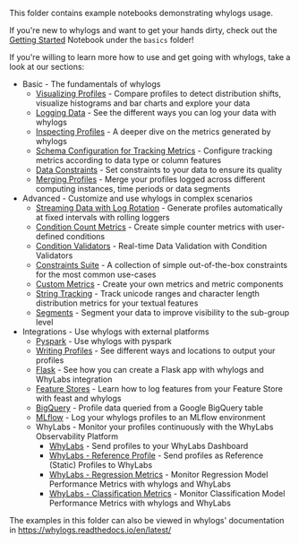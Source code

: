 This folder contains example notebooks demonstrating whylogs usage.

If you're new to whylogs and want to get your hands dirty, check out the [Getting Started](https://nbviewer.org/github/whylabs/whylogs/blob/mainline/python/examples/basic/Getting_Started.ipynb) Notebook under the `basics` folder!

If you're willing to learn more how to use and get going with whylogs, take a look at our sections:

- Basic - The fundamentals of whylogs
  - [Visualizing Profiles](https://nbviewer.org/github/whylabs/whylogs/blob/mainline/python/examples/basic/Notebook_Profile_Visualizer.ipynb) - Compare profiles to detect distribution shifts, visualize histograms and bar charts and explore your data
  - [Logging Data](https://nbviewer.org/github/whylabs/whylogs/blob/mainline/python/examples/basic/Logging_Different_Data.ipynb) - See the different ways you can log your data with whylogs
  - [Inspecting Profiles](https://nbviewer.org/github/whylabs/whylogs/blob/mainline/python/examples/basic/Inspecting_Profiles.ipynb) - A deeper dive on the metrics generated by whylogs
  - [Schema Configuration for Tracking Metrics](https://nbviewer.org/github/whylabs/whylogs/blob/mainline/python/examples/basic/Schema_Configuration.ipynb) - Configure tracking metrics according to data type or column features
  - [Data Constraints](https://nbviewer.org/github/whylabs/whylogs/blob/mainline/python/examples/basic/Metric_Constraints.ipynb) - Set constraints to your data to ensure its quality
  - [Merging Profiles](https://nbviewer.org/github/whylabs/whylogs/blob/mainline/python/examples/basic/Merging_Profiles.ipynb) - Merge your profiles logged across different computing instances, time periods or data segments
- Advanced - Customize and use whylogs in complex scenarios
  - [Streaming Data with Log Rotation](https://nbviewer.org/github/whylabs/whylogs/blob/mainline/python/examples/advanced/Log_Rotation_for_Streaming_Data/Streaming_Data_with_Log_Rotation.ipynb) - Generate profiles automatically at fixed intervals with rolling loggers
  - [Condition Count Metrics](https://nbviewer.org/github/whylabs/whylogs/blob/mainline/python/examples/advanced/Condition_Count_Metrics.ipynb) - Create simple counter metrics with user-defined conditions
  - [Condition Validators](https://nbviewer.org/github/whylabs/whylogs/blob/mainline/python/examples/advanced/Condition_Validators.ipynb) - Real-time Data Validation with Condition Validators
  - [Constraints Suite](https://nbviewer.org/github/whylabs/whylogs/blob/mainline/python/examples/advanced/Constraints_Suite.ipynb) - A collection of simple out-of-the-box constraints for the most common use-cases
  - [Custom Metrics](https://nbviewer.org/github/whylabs/whylogs/blob/mainline/python/examples/advanced/Custom_Metrics.ipynb) - Create your own metrics and metric components
  - [String Tracking](https://nbviewer.org/github/whylabs/whylogs/blob/mainline/python/examples/advanced/String_Tracking.ipynb) - Track unicode ranges and character length distribution metrics for your textual features
  - [Segments](https://nbviewer.org/github/whylabs/whylogs/blob/mainline/python/examples/advanced/Segments.ipynb) - Segment your data to improve visibility to the sub-group level
- Integrations - Use whylogs with external platforms
  - [Pyspark](https://nbviewer.org/github/whylabs/whylogs/blob/mainline/python/examples/integrations/Pyspark_Profiling.ipynb) - Use whylogs with pyspark
  - [Writing Profiles](https://nbviewer.org/github/whylabs/whylogs/blob/mainline/python/examples/integrations/writers/Writing_Profiles.ipynb) - See different ways and locations to output your profiles
  - [Flask](https://nbviewer.org/github/whylabs/whylogs/blob/mainline/python/examples/integrations/flask_streaming/flask_with_whylogs.ipynb) - See how you can create a Flask app with whylogs and WhyLabs integration
  - [Feature Stores](https://nbviewer.org/github/whylabs/whylogs/blob/mainline/python/examples/integrations/Feature_Stores_and_whylogs.ipynb) - Learn how to log features from your Feature Store with feast and whylogs
  - [BigQuery](https://nbviewer.org/github/whylabs/whylogs/blob/mainline/python/examples/integrations/BigQuery_Example.ipynb) - Profile data queried from a Google BigQuery table
  - [MLflow](https://nbviewer.org/github/whylabs/whylogs/blob/mainline/python/examples/integrations/Mlflow_Logging.ipynb) - Log your whylogs profiles to an MLflow environment
  - WhyLabs - Monitor your profiles continuously with the WhyLabs Observability Platform
    - [WhyLabs](https://nbviewer.org/github/whylabs/whylogs/blob/mainline/python/examples/integrations/writers/Writing_to_WhyLabs.ipynb) - Send profiles to your WhyLabs Dashboard
    - [WhyLabs - Reference Profile](https://nbviewer.org/github/whylabs/whylogs/blob/mainline/python/examples/integrations/writers/Writing_Reference_Profiles_to_WhyLabs.ipynb) - Send profiles as Reference (Static) Profiles to WhyLabs
    - [WhyLabs - Regression Metrics](https://nbviewer.org/github/whylabs/whylogs/blob/mainline/python/examples/integrations/writers/Writing_Regression_Performance_Metrics_to_WhyLabs.ipynb) - Monitor Regression Model Performance Metrics with whylogs and WhyLabs
    - [WhyLabs - Classification Metrics](https://nbviewer.org/github/whylabs/whylogs/blob/mainline/python/examples/integrations/writers/Writing_Classification_Performance_Metrics_to_WhyLabs.ipynb) - Monitor Classification Model Performance Metrics with whylogs and WhyLabs

The examples in this folder can also be viewed in whylogs' documentation in https://whylogs.readthedocs.io/en/latest/
